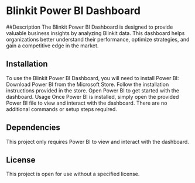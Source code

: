 # Blinkit Power BI Dashboard

##Description
The Blinkit Power BI Dashboard is designed to provide valuable business insights by analyzing Blinkit data. This dashboard helps organizations better understand their performance, optimize strategies, and gain a competitive edge in the market.

## Installation
To use the Blinkit Power BI Dashboard, you will need to install Power BI:
Download Power BI from the Microsoft Store.
Follow the installation instructions provided in the store.
Open Power BI to get started with the dashboard.
Usage
Once Power BI is installed, simply open the provided Power BI file to view and interact with the dashboard. There are no additional commands or setup steps required.

## Dependencies
This project only requires Power BI to view and interact with the dashboard.

## License
This project is open for use without a specified license.

